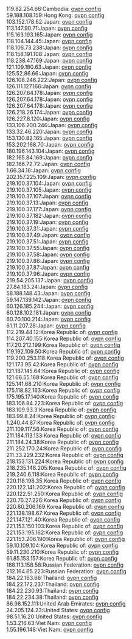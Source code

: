 119.82.254.66:Cambodia: [ovpn config](vpn/119_82_254_66.ovpn)  
59.188.108.159:Hong Kong: [ovpn config](vpn/59_188_108_159.ovpn)  
103.152.178.62:Japan: [ovpn config](vpn/103_152_178_62.ovpn)  
113.147.90.71:Japan: [ovpn config](vpn/113_147_90_71.ovpn)  
115.163.193.165:Japan: [ovpn config](vpn/115_163_193_165.ovpn)  
118.104.144.45:Japan: [ovpn config](vpn/118_104_144_45.ovpn)  
118.106.73.238:Japan: [ovpn config](vpn/118_106_73_238.ovpn)  
118.158.191.108:Japan: [ovpn config](vpn/118_158_191_108.ovpn)  
118.238.47.169:Japan: [ovpn config](vpn/118_238_47_169.ovpn)  
121.109.180.63:Japan: [ovpn config](vpn/121_109_180_63.ovpn)  
125.52.86.66:Japan: [ovpn config](vpn/125_52_86_66.ovpn)  
126.108.246.222:Japan: [ovpn config](vpn/126_108_246_222.ovpn)  
126.111.127.166:Japan: [ovpn config](vpn/126_111_127_166.ovpn)  
126.207.64.178:Japan: [ovpn config](vpn/126_207_64_178.ovpn)  
126.207.64.178:Japan: [ovpn config](vpn/126_207_64_178.ovpn)  
126.207.64.178:Japan: [ovpn config](vpn/126_207_64_178.ovpn)  
126.218.26.174:Japan: [ovpn config](vpn/126_218_26_174.ovpn)  
126.227.8.120:Japan: [ovpn config](vpn/126_227_8_120.ovpn)  
133.106.200.246:Japan: [ovpn config](vpn/133_106_200_246.ovpn)  
133.32.46.220:Japan: [ovpn config](vpn/133_32_46_220.ovpn)  
153.130.82.165:Japan: [ovpn config](vpn/153_130_82_165.ovpn)  
153.202.168.70:Japan: [ovpn config](vpn/153_202_168_70.ovpn)  
180.196.143.104:Japan: [ovpn config](vpn/180_196_143_104.ovpn)  
182.165.84.169:Japan: [ovpn config](vpn/182_165_84_169.ovpn)  
182.166.72.72:Japan: [ovpn config](vpn/182_166_72_72.ovpn)  
1.66.34.16:Japan: [ovpn config](vpn/1_66_34_16.ovpn)  
202.157.225.109:Japan: [ovpn config](vpn/202_157_225_109.ovpn)  
219.100.37.104:Japan: [ovpn config](vpn/219_100_37_104.ovpn)  
219.100.37.105:Japan: [ovpn config](vpn/219_100_37_105.ovpn)  
219.100.37.107:Japan: [ovpn config](vpn/219_100_37_107.ovpn)  
219.100.37.13:Japan: [ovpn config](vpn/219_100_37_13.ovpn)  
219.100.37.177:Japan: [ovpn config](vpn/219_100_37_177.ovpn)  
219.100.37.182:Japan: [ovpn config](vpn/219_100_37_182.ovpn)  
219.100.37.19:Japan: [ovpn config](vpn/219_100_37_19.ovpn)  
219.100.37.31:Japan: [ovpn config](vpn/219_100_37_31.ovpn)  
219.100.37.49:Japan: [ovpn config](vpn/219_100_37_49.ovpn)  
219.100.37.51:Japan: [ovpn config](vpn/219_100_37_51.ovpn)  
219.100.37.55:Japan: [ovpn config](vpn/219_100_37_55.ovpn)  
219.100.37.58:Japan: [ovpn config](vpn/219_100_37_58.ovpn)  
219.100.37.86:Japan: [ovpn config](vpn/219_100_37_86.ovpn)  
219.100.37.87:Japan: [ovpn config](vpn/219_100_37_87.ovpn)  
219.100.37.96:Japan: [ovpn config](vpn/219_100_37_96.ovpn)  
219.54.205.137:Japan: [ovpn config](vpn/219_54_205_137.ovpn)  
27.84.183.24:Japan: [ovpn config](vpn/27_84_183_24.ovpn)  
58.188.148.43:Japan: [ovpn config](vpn/58_188_148_43.ovpn)  
59.147.139.142:Japan: [ovpn config](vpn/59_147_139_142.ovpn)  
60.126.185.244:Japan: [ovpn config](vpn/60_126_185_244.ovpn)  
60.128.102.181:Japan: [ovpn config](vpn/60_128_102_181.ovpn)  
60.70.100.214:Japan: [ovpn config](vpn/60_70_100_214.ovpn)  
61.11.207.28:Japan: [ovpn config](vpn/61_11_207_28.ovpn)  
112.219.44.12:Korea Republic of: [ovpn config](vpn/112_219_44_12.ovpn)  
114.207.40.155:Korea Republic of: [ovpn config](vpn/114_207_40_155.ovpn)  
117.20.212.199:Korea Republic of: [ovpn config](vpn/117_20_212_199.ovpn)  
119.192.109.50:Korea Republic of: [ovpn config](vpn/119_192_109_50.ovpn)  
119.200.253.118:Korea Republic of: [ovpn config](vpn/119_200_253_118.ovpn)  
121.173.95.42:Korea Republic of: [ovpn config](vpn/121_173_95_42.ovpn)  
121.187.145.64:Korea Republic of: [ovpn config](vpn/121_187_145_64.ovpn)  
121.66.55.168:Korea Republic of: [ovpn config](vpn/121_66_55_168.ovpn)  
125.141.68.210:Korea Republic of: [ovpn config](vpn/125_141_68_210.ovpn)  
175.118.82.163:Korea Republic of: [ovpn config](vpn/175_118_82_163.ovpn)  
175.195.17.140:Korea Republic of: [ovpn config](vpn/175_195_17_140.ovpn)  
183.106.84.223:Korea Republic of: [ovpn config](vpn/183_106_84_223.ovpn)  
183.109.93.3:Korea Republic of: [ovpn config](vpn/183_109_93_3.ovpn)  
183.99.8.24:Korea Republic of: [ovpn config](vpn/183_99_8_24.ovpn)  
1.240.44.87:Korea Republic of: [ovpn config](vpn/1_240_44_87.ovpn)  
211.109.117.56:Korea Republic of: [ovpn config](vpn/211_109_117_56.ovpn)  
211.184.113.133:Korea Republic of: [ovpn config](vpn/211_184_113_133.ovpn)  
211.184.24.38:Korea Republic of: [ovpn config](vpn/211_184_24_38.ovpn)  
211.252.170.24:Korea Republic of: [ovpn config](vpn/211_252_170_24.ovpn)  
211.33.229.232:Korea Republic of: [ovpn config](vpn/211_33_229_232.ovpn)  
218.153.131.224:Korea Republic of: [ovpn config](vpn/218_153_131_224.ovpn)  
218.235.148.205:Korea Republic of: [ovpn config](vpn/218_235_148_205.ovpn)  
219.240.6.118:Korea Republic of: [ovpn config](vpn/219_240_6_118.ovpn)  
220.118.198.35:Korea Republic of: [ovpn config](vpn/220_118_198_35.ovpn)  
220.122.141.202:Korea Republic of: [ovpn config](vpn/220_122_141_202.ovpn)  
220.122.51.250:Korea Republic of: [ovpn config](vpn/220_122_51_250.ovpn)  
220.76.27.226:Korea Republic of: [ovpn config](vpn/220_76_27_226.ovpn)  
220.80.206.169:Korea Republic of: [ovpn config](vpn/220_80_206_169.ovpn)  
221.138.198.67:Korea Republic of: [ovpn config](vpn/221_138_198_67.ovpn)  
221.147.121.40:Korea Republic of: [ovpn config](vpn/221_147_121_40.ovpn)  
221.153.150.103:Korea Republic of: [ovpn config](vpn/221_153_150_103.ovpn)  
221.153.195.162:Korea Republic of: [ovpn config](vpn/221_153_195_162.ovpn)  
221.153.206.190:Korea Republic of: [ovpn config](vpn/221_153_206_190.ovpn)  
59.10.109.104:Korea Republic of: [ovpn config](vpn/59_10_109_104.ovpn)  
59.11.230.210:Korea Republic of: [ovpn config](vpn/59_11_230_210.ovpn)  
61.85.153.157:Korea Republic of: [ovpn config](vpn/61_85_153_157.ovpn)  
188.113.158.58:Russian Federation: [ovpn config](vpn/188_113_158_58.ovpn)  
212.164.65.223:Russian Federation: [ovpn config](vpn/212_164_65_223.ovpn)  
184.22.163.66:Thailand: [ovpn config](vpn/184_22_163_66.ovpn)  
184.22.172.237:Thailand: [ovpn config](vpn/184_22_172_237.ovpn)  
184.22.230.93:Thailand: [ovpn config](vpn/184_22_230_93.ovpn)  
184.22.234.38:Thailand: [ovpn config](vpn/184_22_234_38.ovpn)  
86.98.152.111:United Arab Emirates: [ovpn config](vpn/86_98_152_111.ovpn)  
24.205.124.23:United States: [ovpn config](vpn/24_205_124_23.ovpn)  
98.51.16.20:United States: [ovpn config](vpn/98_51_16_20.ovpn)  
1.53.216.63:Viet Nam: [ovpn config](vpn/1_53_216_63.ovpn)  
1.55.196.148:Viet Nam: [ovpn config](vpn/1_55_196_148.ovpn)  
